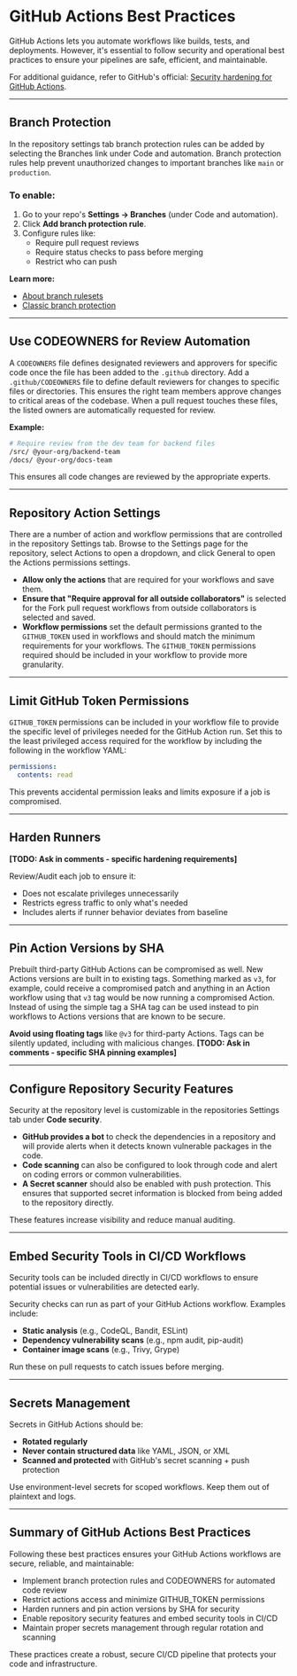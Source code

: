 # GitHub Actions Best Practices

GitHub Actions lets you automate workflows like builds, tests, and deployments. However, it's essential to follow security and operational best practices to ensure your pipelines are safe, efficient, and maintainable.

For additional guidance, refer to GitHub's official: [Security hardening for GitHub Actions](https://docs.github.com/en/actions/security-for-github-actions/security-guides/security-hardening-for-github-actions).

---

## Branch Protection

In the repository settings tab branch protection rules can be added by selecting the Branches link under Code and automation. Branch protection rules help prevent unauthorized changes to important branches like `main` or `production`.

### To enable:

1. Go to your repo's **Settings → Branches** (under Code and automation).
2. Click **Add branch protection rule**.
3. Configure rules like:
   - Require pull request reviews
   - Require status checks to pass before merging
   - Restrict who can push

**Learn more:**
- [About branch rulesets](https://docs.github.com/en/repositories/configuring-branches-and-merges-in-your-repository/managing-rulesets/about-rulesets)
- [Classic branch protection](https://docs.github.com/en/repositories/configuring-branches-and-merges-in-your-repository/managing-protected-branches/about-protected-branches)

---

## Use CODEOWNERS for Review Automation

A `CODEOWNERS` file defines designated reviewers and approvers for specific code once the file has been added to the `.github` directory. Add a `.github/CODEOWNERS` file to define default reviewers for changes to specific files or directories. This ensures the right team members approve changes to critical areas of the codebase. When a pull request touches these files, the listed owners are automatically requested for review.

**Example:**

```bash
# Require review from the dev team for backend files
/src/ @your-org/backend-team
/docs/ @your-org/docs-team
```

This ensures all code changes are reviewed by the appropriate experts.

---

## Repository Action Settings

There are a number of action and workflow permissions that are controlled in the repository Settings tab. Browse to the Settings page for the repository, select Actions to open a dropdown, and click General to open the Actions permissions settings.

- **Allow only the actions** that are required for your workflows and save them.
- **Ensure that "Require approval for all outside collaborators"** is selected for the Fork pull request workflows from outside collaborators is selected and saved.
- **Workflow permissions** set the default permissions granted to the `GITHUB_TOKEN` used in workflows and should match the minimum requirements for your workflows. The `GITHUB_TOKEN` permissions required should be included in your workflow to provide more granularity.

---

## Limit GitHub Token Permissions

`GITHUB_TOKEN` permissions can be included in your workflow file to provide the specific level of privileges needed for the GitHub Action run. Set this to the least privileged access required for the workflow by including the following in the workflow YAML:

```yaml
permissions:
  contents: read
```

This prevents accidental permission leaks and limits exposure if a job is compromised.

---

## Harden Runners

**[TODO: Ask in comments - specific hardening requirements]**

Review/Audit each job to ensure it:

- Does not escalate privileges unnecessarily
- Restricts egress traffic to only what's needed  
- Includes alerts if runner behavior deviates from baseline

---

## Pin Action Versions by SHA

Prebuilt third-party GitHub Actions can be compromised as well. New Actions versions are built in to existing tags. Something marked as `v3`, for example, could receive a compromised patch and anything in an Action workflow using that `v3` tag would be now running a compromised Action. Instead of using the simple tag a SHA tag can be used instead to pin workflows to Actions versions that are known to be secure.

**Avoid using floating tags** like `@v3` for third-party Actions. Tags can be silently updated, including with malicious changes. **[TODO: Ask in comments - specific SHA pinning examples]**

---

## Configure Repository Security Features

Security at the repository level is customizable in the repositories Settings tab under **Code security**.

- **GitHub provides a bot** to check the dependencies in a repository and will provide alerts when it detects known vulnerable packages in the code.
- **Code scanning** can also be configured to look through code and alert on coding errors or common vulnerabilities.
- **A Secret scanner** should also be enabled with push protection. This ensures that supported secret information is blocked from being added to the repository directly.

These features increase visibility and reduce manual auditing.

---

## Embed Security Tools in CI/CD Workflows

Security tools can be included directly in CI/CD workflows to ensure potential issues or vulnerabilities are detected early.

Security checks can run as part of your GitHub Actions workflow. Examples include:

- **Static analysis** (e.g., CodeQL, Bandit, ESLint)
- **Dependency vulnerability scans** (e.g., npm audit, pip-audit)  
- **Container image scans** (e.g., Trivy, Grype)

Run these on pull requests to catch issues before merging.

---

## Secrets Management

Secrets in GitHub Actions should be:

- **Rotated regularly**
- **Never contain structured data** like YAML, JSON, or XML
- **Scanned and protected** with GitHub's secret scanning + push protection

Use environment-level secrets for scoped workflows. Keep them out of plaintext and logs.

---

## Summary of GitHub Actions Best Practices

Following these best practices ensures your GitHub Actions workflows are secure, reliable, and maintainable:

- Implement branch protection rules and CODEOWNERS for automated code review
- Restrict actions access and minimize GITHUB_TOKEN permissions  
- Harden runners and pin action versions by SHA for security
- Enable repository security features and embed security tools in CI/CD
- Maintain proper secrets management through regular rotation and scanning

These practices create a robust, secure CI/CD pipeline that protects your code and infrastructure.